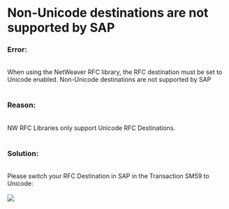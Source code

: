 # Non-Unicode destinations are not supported by SAP

<!--html--><h3 style="">Error:</h3><div style=""><br>
</div>
<div style="">When using the NetWeaver RFC library, the RFC destination must be set to Unicode enabled. Non-Unicode destinations are not supported by SAP&nbsp;&nbsp;<br></div>
<div style=""><br>
</div><h3 style="">Reason:</h3><div style=""><br>
</div>
<div style="">NW RFC Libraries only support Unicode RFC Destinations.&nbsp;</div>
<div style=""><br>
</div><h3 style="">Solution:</h3><div style=""><br>
</div>
<div style="">Please switch your RFC Destination in SAP in the Transaction SM59 to Unicode:</div><div style=""><br></div><div style=""><img src="https://support.theobald-software.com/helpdesk/File/Get/88123" class="resizable"><br></div>